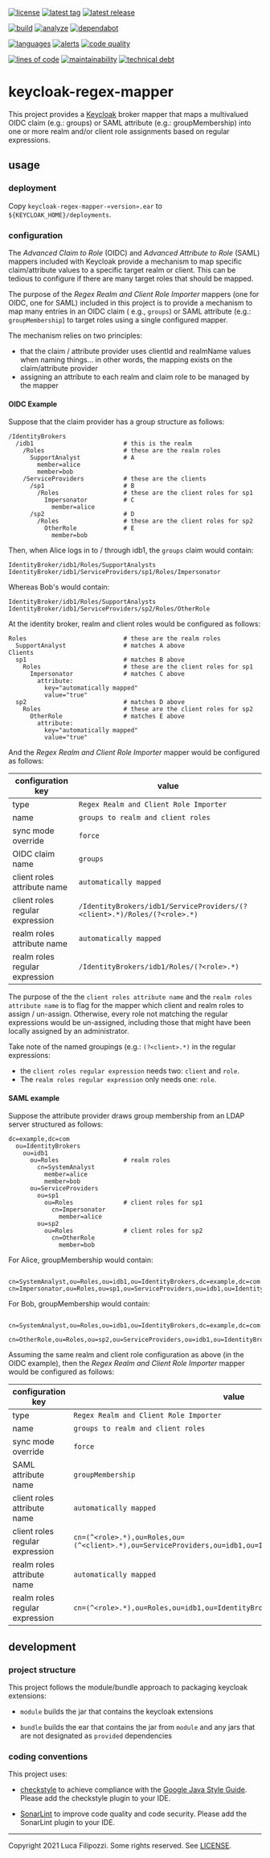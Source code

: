 [![license][license-img]][license-url]
[![latest tag][latest-tag-img]][latest-tag-url]
[![latest release][latest-release-img]][latest-release-url]

[![build][build-img]][build-url]
[![analyze][analyze-img]][analyze-url]
[![dependabot][dependabot-img]][dependabot-url]

[![languages][languages-img]][languages-url]
[![alerts][alerts-img]][alerts-url]
[![code quality][code-quality-img]][code-quality-url]

[![lines of code][lines-of-code-img]][lines-of-code-url]
[![maintainability][maintainability-img]][maintainability-url]
[![technical debt][technical-debt-img]][technical-debt-url]

# keycloak-regex-mapper

This project provides a [Keycloak][keycloak] broker mapper that maps a
multivalued OIDC claim (e.g.: groups) or SAML attribute (e.g.: groupMembership)
into one or more realm and/or client role assignments based on regular
expressions.

## usage

### deployment

Copy `keycloak-regex-mapper-«version».ear` to `${KEYCLOAK_HOME}/deployments`.

### configuration

The _Advanced Claim to Role_ (OIDC) and _Advanced Attribute to Role_ (SAML) mappers included with
Keycloak provide a mechanism to map specific claim/attribute values to a specific target realm or
client. This can be tedious to configure if there are many target roles that should be mapped.

The purpose of the _Regex Realm and Client Role Importer_ mappers (one for OIDC, one for SAML)
included in this project is to provide a mechanism to map many entries in an OIDC claim
( e.g., `groups`) or SAML attribute (e.g.: `groupMembership`) to target roles using a single
configured mapper.

The mechanism relies on two principles:

* that the claim / attribute provider uses clientId and realmName values when naming things... in
  other words, the mapping exists on the claim/attribute provider
* assigning an attribute to each realm and claim role to be managed by the mapper

#### OIDC Example

Suppose that the claim provider has a group structure as follows:

```
/IdentityBrokers
  /idb1                         # this is the realm
    /Roles                      # these are the realm roles
      SupportAnalyst            # A
        member=alice
        member=bob
    /ServiceProviders           # these are the clients
      /sp1                      # B
        /Roles                  # these are the client roles for sp1
          Impersonator          # C
            member=alice
      /sp2                      # D
        /Roles                  # these are the client roles for sp2
          OtherRole             # E
            member=bob
```

Then, when Alice logs in to / through idb1, the `groups` claim would contain:

```
IdentityBroker/idb1/Roles/SupportAnalysts
IdentityBroker/idb1/ServiceProviders/sp1/Roles/Impersonator
```

Whereas Bob's would contain:

```
IdentityBroker/idb1/Roles/SupportAnalysts
IdentityBroker/idb1/ServiceProviders/sp2/Roles/OtherRole
```

At the identity broker, realm and client roles would be configured as follows:

```
Roles                           # these are the realm roles
  SupportAnalyst                # matches A above
Clients
  sp1                           # matches B above
    Roles                       # these are the client roles for sp1
      Impersonator              # matches C above
        attribute:
          key="automatically mapped"
          value="true"
  sp2                           # matches D above
    Roles                       # these are the client roles for sp2
      OtherRole                 # matches E above
        attribute:
          key="automatically mapped"
          value="true"
```

And the _Regex Realm and Client Role Importer_ mapper would be configured as follows:

| configuration key               | value                                                                    |
| ------------------------------- | ------------------------------------------------------------------------ |
| type                            | `Regex Realm and Client Role Importer`                                   |
| name                            | `groups to realm and client roles`                                       |
| sync mode override              | `force`                                                                  |
| OIDC claim name                 | `groups`                                                                 |
| client roles attribute name     | `automatically mapped`                                                   |
| client roles regular expression | `/IdentityBrokers/idb1/ServiceProviders/(?<client>.*)/Roles/(?<role>.*)` |
| realm roles attribute name      | `automatically mapped`                                                   |
| realm roles regular expression  | `/IdentityBrokers/idb1/Roles/(?<role>.*)`                                |

The purpose of the the `client roles attribute name` and the `realm roles attribute name` is to flag
for the mapper which client and realm roles to assign / un-assign. Otherwise, every role not
matching the regular expressions would be un-assigned, including those that might have been locally
assigned by an administrator.

Take note of the named groupings (e.g.: `(?<client>.*)` in the regular expressions:

* the `client roles regular expression` needs two: `client` and `role`.
* The `realm roles regular expression` only needs one: `role`.

#### SAML example

Suppose the attribute provider draws group membership from an LDAP server structured as follows:

```
dc=example,dc=com
  ou=IdentityBrokers
    ou=idb1
      ou=Roles                  # realm roles
        cn=SystemAnalyst
          member=alice
          member=bob
      ou=ServiceProviders
        ou=sp1
          ou=Roles              # client roles for sp1
            cn=Impersonator
              member=alice
        ou=sp2
          ou=Roles              # client roles for sp2
            cn=OtherRole
              member=bob
```

For Alice, groupMembership would contain:

```
                          cn=SystemAnalyst,ou=Roles,ou=idb1,ou=IdentityBrokers,dc=example,dc=com
cn=Impersonator,ou=Roles,ou=sp1,ou=ServiceProviders,ou=idb1,ou=IdentityBrokers,dc=example,dc=com
```

For Bob, groupMembership would contain:

```
                          cn=SystemAnalyst,ou=Roles,ou=idb1,ou=IdentityBrokers,dc=example,dc=com
   cn=OtherRole,ou=Roles,ou=sp2,ou=ServiceProviders,ou=idb1,ou=IdentityBrokers,dc=example,dc=com
```

Assuming the same realm and client role configuration as above (in the OIDC example), then the _Regex
Realm and Client Role Importer_ mapper would be configured as follows:

| configuration key               | value                                                                                                       |
| ------------------------------- | ----------------------------------------------------------------------------------------------------------- |
| type                            | `Regex Realm and Client Role Importer`                                                                      |
| name                            | `groups to realm and client roles`                                                                          |
| sync mode override              | `force`                                                                                                     |
| SAML attribute name             | `groupMembership`                                                                                           |
| client roles attribute name     | `automatically mapped`                                                                                      |
| client roles regular expression | `cn=(^<role>.*),ou=Roles,ou=(^<client>.*),ou=ServiceProviders,ou=idb1,ou=IdentityBrokers,dc=example,dc=com` |
| realm roles attribute name      | `automatically mapped`                                                                                      |
| realm roles regular expression  | `cn=(^<role>.*),ou=Roles,ou=idb1,ou=IdentityBrokers,dc=example,dc=com`                                      |

## development

### project structure

This project follows the module/bundle approach to packaging keycloak extensions:

* `module` builds the jar that contains the keycloak extensions

* `bundle` builds the ear that contains the jar from `module` and any jars that are
  not designated as `provided` dependencies

### coding conventions

This project uses:

* [checkstyle][checkstyle] to achieve compliance with the [Google Java Style Guide][style-guide].
  Please add the checkstyle plugin to your IDE.

* [SonarLint][sonarlint] to improve code quality and code security.
  Please add the SonarLint plugin to your IDE.

---
Copyright 2021 Luca Filipozzi. Some rights reserved. See [LICENSE][license-url].

[keycloak]: https://keycloak.org/

[style-guide]: https://google.github.io/styleguide/javaguide.html
[checkstyle]: https://checkstyle.sourceforge.io/
[sonarlint]: https://www.sonarlint.org/

[latest-release-img]: https://badgen.net/github/release/LucaFilipozzi/keycloak-regex-mapper?icon=github&label=latest%20release
[latest-release-url]: https://github.com/LucaFilipozzi/keycloak-regex-mapper/releases/latest
[latest-tag-img]: https://badgen.net/github/tag/LucaFilipozzi/keycloak-regex-mapper?icon=github
[latest-tag-url]: https://github.com/LucaFilipozzi/keycloak-regex-mapper/tags
[license-img]: https://badgen.net/github/license/LucaFilipozzi/keycloak-regex-mapper?icon=github
[license-url]: https://github.com/LucaFilipozzi/keycloak-regex-mapper/blob/main/LICENSE

[analyze-img]: https://github.com/LucaFilipozzi/keycloak-regex-mapper/actions/workflows/analyze.yml/badge.svg
[analyze-url]: https://github.com/LucaFilipozzi/keycloak-regex-mapper/actions/workflows/analyze.yml
[build-img]: https://github.com/LucaFilipozzi/keycloak-regex-mapper/actions/workflows/build.yml/badge.svg
[build-url]: https://github.com/LucaFilipozzi/keycloak-regex-mapper/actions/workflows/build.yml
[dependabot-img]: https://badgen.net/github/dependabot/LucaFilipozzi/keycloak-regex-mapper?icon=dependabot
[dependabot-url]: https://github.com/LucaFilipozzi/keycloak-regex-mapper/network/dependencies

[languages-img]: https://badgen.net/lgtm/langs/g/LucaFilipozzi/keycloak-regex-mapper?icon=lgtm
[languages-url]: https://lgtm.com/projects/g/LucaFilipozzi/keycloak-regex-mapper/logs/languages/lang:java
[alerts-img]: https://badgen.net/lgtm/alerts/g/LucaFilipozzi/keycloak-regex-mapper/java?icon=lgtm
[alerts-url]: https://lgtm.com/projects/g/LucaFilipozzi/keycloak-regex-mapper/alerts
[code-quality-img]: https://badgen.net/lgtm/grade/g/LucaFilipozzi/keycloak-regex-mapper/java?icon=lgtm
[code-quality-url]: https://lgtm.com/projects/g/LucaFilipozzi/keycloak-regex-mapper/context:java

[lines-of-code-img]: https://badgen.net/codeclimate/loc/LucaFilipozzi/keycloak-regex-mapper?icon=codeclimate
[lines-of-code-url]: https://codeclimate.com/github/LucaFilipozzi/keycloak-regex-mapper
[maintainability-img]: https://badgen.net/codeclimate/maintainability/LucaFilipozzi/keycloak-regex-mapper?icon=codeclimate
[maintainability-url]: https://codeclimate.com/github/LucaFilipozzi/keycloak-regex-mapper/maintainability
[technical-debt-img]: https://badgen.net/codeclimate/tech-debt/LucaFilipozzi/keycloak-regex-mapper?icon=codeclimate
[technical-debt-url]: https://codeclimate.com/github/LucaFilipozzi/keycloak-regex-mapper/maintainability
